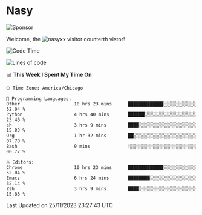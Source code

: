# Nasy

<!--
<p align="center">
<img height="200" src="https://github-readme-stats.vercel.app/api?username=nasyxx&count_private=true&show_icons=true&theme=dracula&include_all_commits=true"/>
<img height="200" src="https://github-readme-stats.vercel.app/api/top-langs/?username=nasyxx&theme=dracula&hide=html,jupyter+notebook&count_private=true&show_icons=true"/>
</p>

  
----------------
-->

![Sponsor](https://img.shields.io/static/v1.svg?label=Sponsor&message=%E2%9D%A4&logo=GitHub&style=flat&color=pink)
 
Welcome, the ![nasyxx visitor counter](https://count.getloli.com/get/@nasyxx?theme=rule34)th vistor!
 
<!--START_SECTION:waka-->
![Code Time](http://img.shields.io/badge/Code%20Time-4%2C011%20hrs%2058%20mins-blue)

![Lines of code](https://img.shields.io/badge/From%20Hello%20World%20I%27ve%20Written-6.3%20million%20lines%20of%20code-blue)

📊 **This Week I Spent My Time On** 

```text
🕑︎ Time Zone: America/Chicago

💬 Programming Languages: 
Other                    10 hrs 23 mins      █████████████░░░░░░░░░░░░   52.04 % 
Python                   4 hrs 40 mins       ██████░░░░░░░░░░░░░░░░░░░   23.46 % 
sh                       3 hrs 9 mins        ████░░░░░░░░░░░░░░░░░░░░░   15.83 % 
Org                      1 hr 32 mins        ██░░░░░░░░░░░░░░░░░░░░░░░   07.70 % 
Bash                     9 mins              ░░░░░░░░░░░░░░░░░░░░░░░░░   00.77 % 

🔥 Editors: 
Chrome                   10 hrs 23 mins      █████████████░░░░░░░░░░░░   52.04 % 
Emacs                    6 hrs 24 mins       ████████░░░░░░░░░░░░░░░░░   32.14 % 
Zsh                      3 hrs 9 mins        ████░░░░░░░░░░░░░░░░░░░░░   15.83 % 
```


 Last Updated on 25/11/2023 23:27:43 UTC
<!--END_SECTION:waka-->

<!-- ![visitors](https://visitor-badge.laobi.icu/badge?page_id=nasyxx.nasyxx) -->

